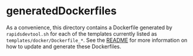 # generatedDockerfiles

As a convenience, this directory contains a Dockerfile generated by `rapidsdevtool.sh` for each of the templates currently listed as `templates/docker/Dockerfile_*`. See the [README](https://github.com/rapidsai/build/blob/branch-0.7/README.md) for more information on how to update and generate these Dockerfiles.

